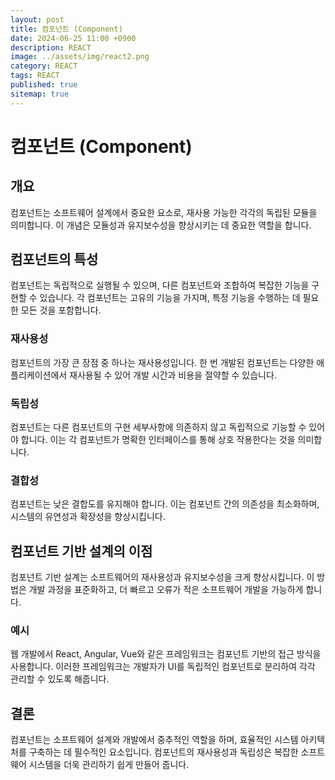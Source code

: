 ```yaml
---
layout: post
title: 컴포넌트 (Component)
date: 2024-06-25 11:00 +0900
description: REACT
image: ../assets/img/react2.png
category: REACT
tags: REACT
published: true
sitemap: true
---
```


# 컴포넌트 (Component)

## 개요

컴포넌트는 소프트웨어 설계에서 중요한 요소로, 재사용 가능한 각각의 독립된 모듈을 의미합니다. 이 개념은 모듈성과 유지보수성을 향상시키는 데 중요한 역할을 합니다.

## 컴포넌트의 특성

컴포넌트는 독립적으로 실행될 수 있으며, 다른 컴포넌트와 조합하여 복잡한 기능을 구현할 수 있습니다. 각 컴포넌트는 고유의 기능을 가지며, 특정 기능을 수행하는 데 필요한 모든 것을 포함합니다.

### 재사용성

컴포넌트의 가장 큰 장점 중 하나는 재사용성입니다. 한 번 개발된 컴포넌트는 다양한 애플리케이션에서 재사용될 수 있어 개발 시간과 비용을 절약할 수 있습니다.

### 독립성

컴포넌트는 다른 컴포넌트의 구현 세부사항에 의존하지 않고 독립적으로 기능할 수 있어야 합니다. 이는 각 컴포넌트가 명확한 인터페이스를 통해 상호 작용한다는 것을 의미합니다.

### 결합성

컴포넌트는 낮은 결합도를 유지해야 합니다. 이는 컴포넌트 간의 의존성을 최소화하며, 시스템의 유연성과 확장성을 향상시킵니다.

## 컴포넌트 기반 설계의 이점

컴포넌트 기반 설계는 소프트웨어의 재사용성과 유지보수성을 크게 향상시킵니다. 이 방법은 개발 과정을 표준화하고, 더 빠르고 오류가 적은 소프트웨어 개발을 가능하게 합니다.

### 예시

웹 개발에서 React, Angular, Vue와 같은 프레임워크는 컴포넌트 기반의 접근 방식을 사용합니다. 이러한 프레임워크는 개발자가 UI를 독립적인 컴포넌트로 분리하여 각각 관리할 수 있도록 해줍니다.

## 결론

컴포넌트는 소프트웨어 설계와 개발에서 중추적인 역할을 하며, 효율적인 시스템 아키텍처를 구축하는 데 필수적인 요소입니다. 컴포넌트의 재사용성과 독립성은 복잡한 소프트웨어 시스템을 더욱 관리하기 쉽게 만들어 줍니다.
